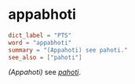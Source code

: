 # appabhoti

``` toml
dict_label = "PTS"
word = "appabhoti"
summary = "(Appahoti) see pahoti."
see_also = ["pahoti"]
```

*(Appahoti)* see *[pahoti](pahoti.md)*.


